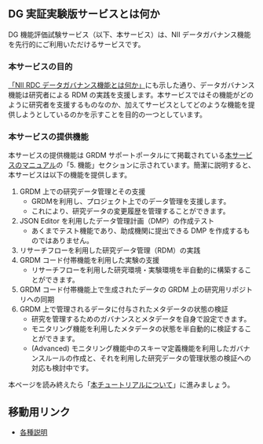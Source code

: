 ## DG 実証実験版サービスとは何か

DG 機能評価試験サービス（以下、本サービス）は、NII データガバナンス機能を先行的にご利用いただけるサービスです。

### 本サービスの目的

[「NII RDC データガバナンス機能とは何か」](./01_dg_function.md#データガバナンス機能の目的)にも示した通り、データガバナンス機能は研究者による RDM の実践を支援します。本サービスではその機能がどのように研究者を支援するものなのか、加えてサービスとしてどのような機能を提供しようとしているのかを示すことを目的の一つとしています。

### 本サービスの提供機能

本サービスの提供機能は GRDM サポートポータルにて掲載されている[本サービスのマニュアル](https://support.rdm.nii.ac.jp/usermanual/58/)の「5. 機能」セクションに示されています。簡潔に説明すると、本サービスは以下の機能を提供します。

1. GRDM 上での研究データ管理とその支援
    * GRDMを利用し、プロジェクト上でのデータ管理を支援します。
    * これにより、研究データの変更履歴を管理することができます。
1. JSON Editor を利用したデータ管理計画（DMP）の作成テスト
    * あくまでテスト機能であり、助成機関に提出できる DMP を作成するものではありません。
1. リサーチフローを利用した研究データ管理（RDM）の実践
1. GRDM コード付帯機能を利用した実験の支援
    * リサーチフローを利用した研究環境・実験環境を半自動的に構築することができます。
1. GRDM コード付帯機能上で生成されたデータの GRDM 上の研究用リポジトリへの同期
1. GRDM 上で管理されるデータに付与されたメタデータの状態の検証
    * 研究を管理するためのガバナンスとメタデータを自身で設定できます。
    * モニタリング機能を利用したメタデータの状態を半自動的に検証することができます。
    * (Advanced) モニタリング機能中のスキーマ定義機能を利用したガバナンスルールの作成と、それを利用した研究データの管理状態の検証への対応も検討中です。


本ページを読み終えたら「[本チュートリアルについて](./03_tutorial.md)」に進みましょう。

## 移動用リンク

* [各種説明](./top.md)
